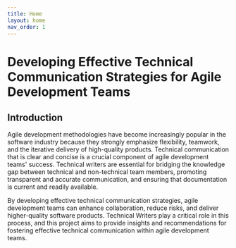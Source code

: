 ```yaml
---
title: Home
layout: home
nav_order: 1
---
```


Developing Effective Technical Communication Strategies for Agile Development Teams
======================================================================================

## Introduction

Agile development methodologies have become increasingly popular in the software industry because they strongly emphasize flexibility, teamwork, and the iterative delivery of high-quality products. Technical communication that is clear and concise is a crucial component of agile development teams' success.  Technical writers are essential for bridging the knowledge gap between technical and non-technical team members, promoting transparent and accurate communication, and ensuring that documentation is current and readily available.

By developing effective technical communication strategies, agile development teams can enhance collaboration, reduce risks, and deliver higher-quality software products. Technical Writers play a critical role in this process, and this project aims to provide insights and recommendations for fostering effective technical communication within agile development teams.